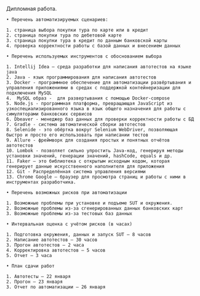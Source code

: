 Дипломная работа.

    • Перечень автоматизируемых сценариев:
            
    1. страница выбора покупки тура по карте или в кредит
    2. страница покупки тура по дебетовой карте
    3. страница покупки тура в кредит по данным банковской карты
    4. проверка корректности работы с базой данных и внесением данных 

    • Перечень используемых инструментов с обоснованием выбора 
	
    1. Intellij Idea — среда разработки для написания автотестов на языке java
    2. Java - язык программирования для написания автотестов
    3. Docker - программное обеспечение для автоматизации развёртывания и управления приложениями в средах с поддержкой контейнеризации для подключения MySQL
    4.  MySQL образ -  для развертывания с помощью Docker-compose
    5. Node.js - программная платформа, превращающая JavaScript из узкоспециализированного языка в язык общего назначения для работы с симуляторами банковских сервисов
    6. Dbeaver - менеджер баз данных для проверки корректности работы с БД
    7. Gradle - система автоматической сборки автотестов
    8. Selenide - это обёртка вокруг Selenium WebDriver, позволяющая быстро и просто его использовать при написании тестов 
    9. Allure - фреймворк для создания простых и понятных отчётов автотестов
    10. Lombok - позволяет сильно упростить Java-код, генерируя методы установки значений, генерации значений, hashCode, equals и др.
    11. Faker – это библиотека с открытым исходным кодом, которая генерирует данные искусственного наполнителя для приложения
    12. Git - Распределённая система управления версиями
    13. Chrome Google – браузер для просмотра страниц и работы с ними в инструментах разработчика.

    • Перечень возможных рисков при автоматизации 

    1. Возможные проблемы при установке и подъеме SUT и окружения.
    2. Возможные проблемы из-за сгенерированных данных банковских карт
    3. Возможные проблемы из-за тестовых баз данных

    • Интервальная оценка с учётом рисков (в часах) 

    1. Подготовка окружения, данных и запуск SUT – 8 часов
    2. Написание автотестов — 30 часов
    3. Прогон автотестов — 2 часа
    4. Корректировка автотестов — 5 часов
    5. Отчет — 3 часа

    • План сдачи работ 

    1. Автотесты — 22 января
    2. Прогон — 23 января
    3. Отчет по автоматизации — 26 января